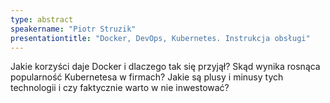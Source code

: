 ```yaml
---
type: abstract
speakername: "Piotr Struzik"
presentationtitle: "Docker, DevOps, Kubernetes. Instrukcja obsługi"
---
```


Jakie korzyści daje Docker i dlaczego tak się przyjął? Skąd wynika rosnąca popularność Kubernetesa w firmach? Jakie są plusy i minusy tych technologii i czy faktycznie warto w nie inwestować?
